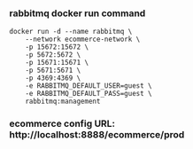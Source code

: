 ### rabbitmq docker run command
```shell
docker run -d --name rabbitmq \
    --network ecommerce-network \
    -p 15672:15672 \
    -p 5672:5672 \
    -p 15671:15671 \
    -p 5671:5671 \
    -p 4369:4369 \
    -e RABBITMQ_DEFAULT_USER=guest \
    -e RABBITMQ_DEFAULT_PASS=guest \
    rabbitmq:management
```

### ecommerce config URL: http://localhost:8888/ecommerce/prod